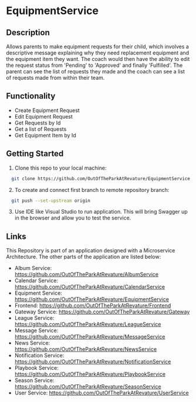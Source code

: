 # EquipmentService

## Description
Allows parents to make equipment requests for their child, which involves a descriptive message explaining why they need replacement equipment and the equipment item they want. The coach would then have the ability to edit the request status from 'Pending' to 'Approved' and finally 'Fulfilled'. The parent can see the list of requests they made and the coach can see a list of requests made from within their team.

## Functionality
* Create Equipment Request
* Edit Equipment Request
* Get Requests by Id
* Get a list of Requests
* Get Equipment Item by Id

## Getting Started
1. Clone this repo to your local machine:
```bash
  git clone https://github.com/OutOfTheParkAtRevature/EquipmentService.git
```
2. To create and connect first branch to remote repository branch:
```bash
  git push --set-upstream origin
```
3. Use IDE like Visual Studio to run application. This will bring Swagger up in the browser and allow you to test the service.

## Links
This Repository is part of an application designed with a Microservice Architecture. The other parts of the application are listed below:

* Album Service: https://github.com/OutOfTheParkAtRevature/AlbumService
* Calendar Service: https://github.com/OutOfTheParkAtRevature/CalendarService
* Equipment Service: https://github.com/OutOfTheParkAtRevature/EquipmentService
* Frontend: https://github.com/OutOfTheParkAtRevature/Frontend
* Gateway Service: https://github.com/OutOfTheParkAtRevature/Gateway
* League Service: https://github.com/OutOfTheParkAtRevature/LeagueService
* Message Service: https://github.com/OutOfTheParkAtRevature/MessageService
* News Service: https://github.com/OutOfTheParkAtRevature/NewsService
* Notification Service: https://github.com/OutOfTheParkAtRevature/NotificationService
* Playbook Service: https://github.com/OutOfTheParkAtRevature/PlaybookService
* Season Service: https://github.com/OutOfTheParkAtRevature/SeasonService
* User Service: https://github.com/OutOfTheParkAtRevature/UserService
